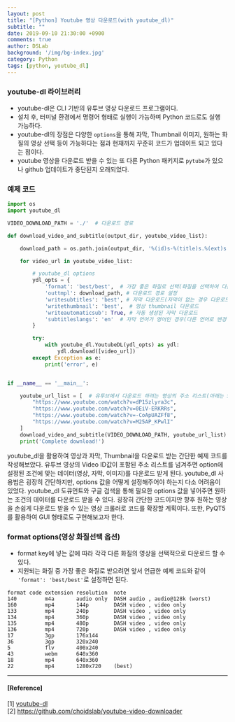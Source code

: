 ```yaml
---
layout: post
title: "[Python] Youtube 영상 다운로드(with youtube_dl)"
subtitle: ""
date: 2019-09-10 21:30:00 +0900
comments: true
author: DSLab
background: '/img/bg-index.jpg'
category: Python
tags: [python, youtube_dl]
---
```


### youtube-dl 라이브러리  
  - youtube-dl은 CLI 기반의 유투브 영상 다운로드 프로그램이다. 
  - 설치 후, 터미널 환경에서 명령어 형태로 실행이 가능하며 Python 코드로도 실행 가능하다. 
  - youtube-dl의 장점은 다양한 `options`을 통해 자막, Thumbnail 이미지, 원하는 화질의 영상 선택 등이 가능하다는 점과 현재까지 꾸준히 코드가 업데이트 되고 있다는 점이다. 
  - youtube 영상을 다운로드 받을 수 있는 또 다른 Python 패키지로 `pytube`가 있으나 github 업데이트가 중단된지 오래되었다. 
  
### 예제 코드
```python
import os
import youtube_dl

VIDEO_DOWNLOAD_PATH = './'  # 다운로드 경로

def download_video_and_subtitle(output_dir, youtube_video_list):

    download_path = os.path.join(output_dir, '%(id)s-%(title)s.%(ext)s')

    for video_url in youtube_video_list:

        # youtube_dl options
        ydl_opts = {
            'format': 'best/best',  # 가장 좋은 화질로 선택(화질을 선택하여 다운로드 가능)
            'outtmpl': download_path, # 다운로드 경로 설정
            'writesubtitles': 'best', # 자막 다운로드(자막이 없는 경우 다운로드 X)
            'writethumbnail': 'best',  # 영상 thumbnail 다운로드
            'writeautomaticsub': True, # 자동 생성된 자막 다운로드
            'subtitleslangs': 'en'  # 자막 언어가 영어인 경우(다른 언어로 변경 가능)
        }

        try:
            with youtube_dl.YoutubeDL(ydl_opts) as ydl:
                ydl.download([video_url])
        except Exception as e:
            print('error', e)


if __name__ == '__main__':

    youtube_url_list = [  # 유투브에서 다운로드 하려는 영상의 주소 리스트(아래는 Sample Video 리스트)
        "https://www.youtube.com/watch?v=dP15zlyra3c",
        "https://www.youtube.com/watch?v=0EiV-ERKRRs",
        "https://www.youtube.com/watch?v=-CoApUAZFf8",
        "https://www.youtube.com/watch?v=M25AP_KPwlI"
    ]
    download_video_and_subtitle(VIDEO_DOWNLOAD_PATH, youtube_url_list)
    print('Complete download!')
```
youtube_dl을 활용하여 영상과 자막, Thumbnail을 다운로드 받는 간단한 예제 코드를 작성해보았다. 유투브 영상의 Video ID값이 포함된 주소 리스트를 넘겨주면 option에 설정된 조건에 맞는 데이터(영상, 자막, 이미지)를 다운로드 받게 된다. 
youtube_dl 사용법은 굉장히 간단하지만, options 값을 어떻게 설정해주어야 하는지 다소 어려움이 있었다. youtube_dl 도큐먼트와 구글 검색을 통해 필요한 options 값을 넣어주면 원하는 조건의 데이터를 다운로드 받을 수 있다. 
굉장히 간단한 코드이지만 향후 원하는 영상을 손쉽게 다운로드 받을 수 있는 영상 크롤러로 코드를 확장할 계획이다. 또한, PyQT5를 활용하여 GUI 형태로도 구현해보고자 한다.

### format options(영상 화질선택 옵션)
  - format key에 넣는 값에 따라 각각 다른 화질의 영상을 선택적으로 다운로드 할 수 있다. 
  - 지원되는 화질 중 가장 좋은 화질로 받으려면 앞서 언급한 예제 코드와 같이 `'format': 'best/best'`로 설정하면 된다.
  
```
format code extension resolution  note 
140         m4a       audio only  DASH audio , audio@128k (worst)
160         mp4       144p        DASH video , video only
133         mp4       240p        DASH video , video only
134         mp4       360p        DASH video , video only
135         mp4       480p        DASH video , video only
136         mp4       720p        DASH video , video only
17          3gp       176x144     
36          3gp       320x240     
5           flv       400x240     
43          webm      640x360     
18          mp4       640x360     
22          mp4       1280x720    (best)
```

---

#### [Reference]

[1] [youtube-dl](https://ytdl-org.github.io/youtube-dl/index.html)  
[2] https://github.com/choidslab/youtube-video-downloader 
